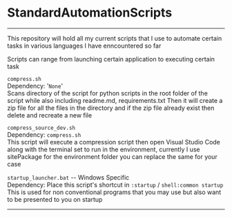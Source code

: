 # StandardAutomationScripts
---
 This repository will hold all my current scripts that I use to automate certain tasks in various languages I have enncountered so far

 Scripts can range from launching certain application to executing certain task

`compress.sh`<br>
Dependency: '`None`'<br>
Scans directory of the script for python scripts in the root folder of the script while also including readme.md, requirements.txt
Then it will create a zip file for all the files in the directory and if the zip file already exist then delete and recreate a new file


`compress_source_dev.sh` <br>
Dependency: `compress.sh`<br>
This script will execute a compression script then open Visual Studio Code along with the terminal set to run in the environment,
currently I use sitePackage for the environment folder you can replace the same for your case


`startup_launcher.bat` -- Windows Specific<br>
Dependency: Place this script's shortcut in `:startup` / `shell:common startup`<br>
This is used for non conventional programs that you may use but also want to be presented to you on startup

---